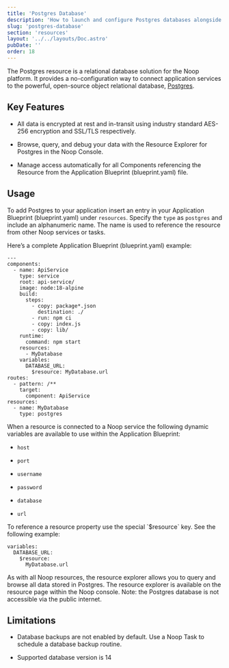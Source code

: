 ```yaml
---
title: 'Postgres Database'
description: 'How to launch and configure Postgres databases alongside Noop Tasks and Services'
slug: 'postgres-database'
section: 'resources'
layout: '../../layouts/Doc.astro'
pubDate: ''
order: 18
---
```


The Postgres resource is a relational database solution for the Noop platform. It provides a no-configuration way to connect application services to the powerful, open-source object relational database, [Postgres](https://www.postgresql.org/).

## Key Features

- All data is encrypted at rest and in-transit using industry standard AES-256 encryption and SSL/TLS respectively.

- Browse, query, and debug your data with the Resource Explorer for Postgres in the Noop Console.

- Manage access automatically for all Components referencing the Resource from the Application Blueprint (blueprint.yaml) file.

## Usage

To add Postgres to your application insert an entry in your Application Blueprint (blueprint.yaml) under `resources`. Specify the `type` as `postgres` and include an alphanumeric name. The name is used to reference the resource from other Noop services or tasks.

Here’s a complete Application Blueprint (blueprint.yaml) example:

```
---
components:
  - name: ApiService
    type: service
    root: api-service/
    image: node:18-alpine
    build:
      steps:
        - copy: package*.json
          destination: ./
        - run: npm ci
        - copy: index.js
        - copy: lib/
    runtime:
      command: npm start
    resources:
      - MyDatabase
    variables:
      DATABASE_URL:
        $resource: MyDatabase.url
routes:
  - pattern: /**
    target:
      component: ApiService
resources:
  - name: MyDatabase
    type: postgres
```

When a resource is connected to a Noop service the following dynamic variables are available to use within the Application Blueprint:

- `host`

- `port`

- `username`

- `password`

- `database`

- `url`

To reference a resource property use the special \`$resource\` key. See the following example:

```
variables:
  DATABASE_URL:
    $resource:
      MyDatabase.url
```

As with all Noop resources, the resource explorer allows you to query and browse all data stored in Postgres. The resource explorer is available on the resource page within the Noop console. Note: the Postgres database is not accessible via the public internet.

## Limitations

- Database backups are not enabled by default. Use a Noop Task to schedule a database backup routine.

- Supported database version is 14
